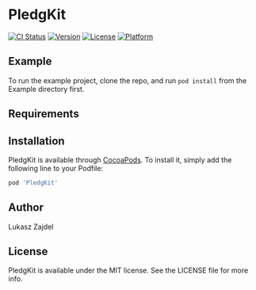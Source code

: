 # PledgKit

[![CI Status](https://img.shields.io/travis/benoit@pledg.co/PledgKit.svg?style=flat)](https://travis-ci.org/benoit@pledg.co/PledgKit)
[![Version](https://img.shields.io/cocoapods/v/PledgKit.svg?style=flat)](https://cocoapods.org/pods/PledgKit)
[![License](https://img.shields.io/cocoapods/l/PledgKit.svg?style=flat)](https://cocoapods.org/pods/PledgKit)
[![Platform](https://img.shields.io/cocoapods/p/PledgKit.svg?style=flat)](https://cocoapods.org/pods/PledgKit)

## Example

To run the example project, clone the repo, and run `pod install` from the Example directory first.

## Requirements

## Installation

PledgKit is available through [CocoaPods](https://cocoapods.org). To install
it, simply add the following line to your Podfile:

```ruby
pod 'PledgKit'
```

## Author

Lukasz Zajdel

## License

PledgKit is available under the MIT license. See the LICENSE file for more info.
